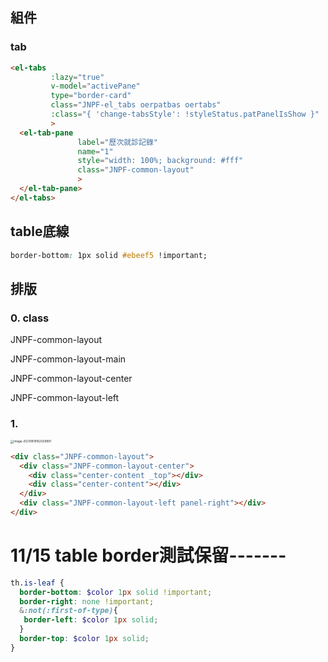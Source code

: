 ## 組件

### tab

```html
<el-tabs
         :lazy="true"
         v-model="activePane"
         type="border-card"
         class="JNPF-el_tabs oerpatbas oertabs"
         :class="{ 'change-tabsStyle': !styleStatus.patPanelIsShow }"
         >
  <el-tab-pane
               label="歷次就診記錄"
               name="1"
               style="width: 100%; background: #fff"
               class="JNPF-common-layout"
               >
  </el-tab-pane>
</el-tabs>
```



## table底線

```css
border-bottom: 1px solid #ebeef5 !important;
```



## 排版

### 0. class

JNPF-common-layout

JNPF-common-layout-main

JNPF-common-layout-center

JNPF-common-layout-left

### 1.

<img src="https://raw.githubusercontent.com/cynthia204z/mybed1/master/img/image-20210819162028991.png" alt="image-20210819162028991" style="zoom:33%;" />

```html
<div class="JNPF-common-layout">
  <div class="JNPF-common-layout-center">
    <div class="center-content _top"></div>
    <div class="center-content"></div>
  </div>
  <div class="JNPF-common-layout-left panel-right"></div>
</div>
```





# 11/15 table border測試保留-------

```scss
th.is-leaf {
  border-bottom: $color 1px solid !important;
  border-right: none !important;
  &:not(:first-of-type){
   border-left: $color 1px solid;
  }
  border-top: $color 1px solid;
}
```



